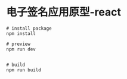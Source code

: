 # 电子签名应用原型-react


```
# install package
npm install

# preview
npm run dev


# build
npm run build
```
